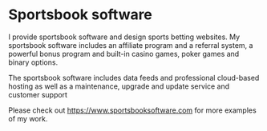 # Sportsbook software
I provide sportsbook software and design sports betting websites. My sportsbook software includes an affiliate program and a referral system, a powerful bonus program and built-in casino games, poker games and binary options. 

The sportsbook software includes data feeds and professional cloud-based hosting as well as a maintenance, upgrade and update service and customer support

Please check out https://www.sportsbooksoftware.com for more examples of my work.
